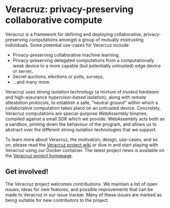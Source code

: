# Veracruz: privacy-preserving collaborative compute

Veracruz is a framework for defining and deploying collaborative, privacy-preserving computations amongst a group of mutually mistrusting individuals.
Some potential use-cases for Veracruz include:

* Privacy-preserving collaborative machine learning,
* Privacy-preserving delegated computations from a computationally weak device to a more capable (but potentially untrusted) edge device or server,
* Secret auctions, elections or polls, surveys,
* ...and many more.

Veracruz uses *strong isolation* technology (a mixture of *trusted hardware* and high-assurance *hypervisor-based* isolation), along with  *remote attestation protocols*, to establish a safe, "neutral ground" within which a collaborative computation takes place on an untrusted device.
Concretely, Veracruz computations are special-purpose *WebAssembly* binaries, compiled against a small SDK which we provide.
WebAssembly acts both as a sandbox, pinning down the behaviour of the program, and allows us to abstract over the different strong isolation technologies that we support.

To learn more about Veracruz, the motivation, design, use-cases, and so on, please read the [Veracruz project wiki](https://github.com/veracruz-project/veracruz/wiki) or dive in and start playing with Veracruz using our Docker container.
The latest project news is available on the [Veracruz project homepage](https://veracruz-project.github.io).

## Get involved!

The Veracruz project welcomes contributions.
We maintain a list of open issues, ideas for new features, and possible improvements that can be made to Veracruz in our issue tracker.
Many of these issues are marked as being suitable for new contributors to the project.


